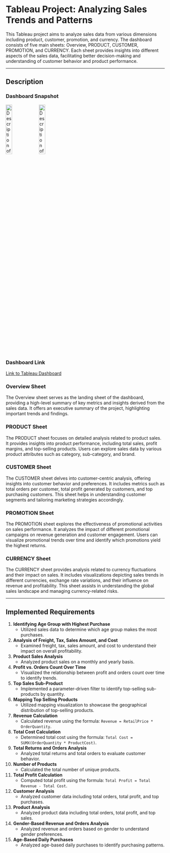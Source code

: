 # Tableau Project: Analyzing Sales Trends and Patterns

This Tableau project aims to analyze sales data from various dimensions including product, customer, promotion, and currency. The dashboard consists of five main sheets: Overview, PRODUCT, CUSTOMER, PROMOTION, and CURRENCY. Each sheet provides insights into different aspects of the sales data, facilitating better decision-making and understanding of customer behavior and product performance.

---

## Description 
### Dashboard Snapshot
<div>
   <img src="https://github.com/sarax0/sales-analysis-tableau/assets/122404545/32962488-71a8-4ccd-ac9a-a41547351a57" alt="Description of the image" height="20%">
   <img src="https://github.com/sarax0/sales-analysis-tableau/assets/122404545/518e140c-1f07-47fd-be99-7634041ef582" alt="Description of the image" height="20%">
</div>


### Dashboard Link
[Link to Tableau Dashboard](https://public.tableau.com/views/InternetSales2019Tableua/InternetSales?:language=en-US&:sid=&:display_count=n&:origin=viz_share_link)

### Overview Sheet
The Overview sheet serves as the landing sheet of the dashboard, providing a high-level summary of key metrics and insights derived from the sales data. It offers an executive summary of the project, highlighting important trends and findings.

### PRODUCT Sheet
The PRODUCT sheet focuses on detailed analysis related to product sales. It provides insights into product performance, including total sales, profit margins, and top-selling products. Users can explore sales data by various product attributes such as category, sub-category, and brand.

### CUSTOMER Sheet
The CUSTOMER sheet delves into customer-centric analysis, offering insights into customer behavior and preferences. It includes metrics such as total orders per customer, total profit generated by customers, and top purchasing customers. This sheet helps in understanding customer segments and tailoring marketing strategies accordingly.

### PROMOTION Sheet
The PROMOTION sheet explores the effectiveness of promotional activities on sales performance. It analyzes the impact of different promotional campaigns on revenue generation and customer engagement. Users can visualize promotional trends over time and identify which promotions yield the highest returns.

### CURRENCY Sheet
The CURRENCY sheet provides analysis related to currency fluctuations and their impact on sales. It includes visualizations depicting sales trends in different currencies, exchange rate variations, and their influence on revenue and profitability. This sheet assists in understanding the global sales landscape and managing currency-related risks.

---

## Implemented Requirements

1. **Identifying Age Group with Highest Purchase**
   - Utilized sales data to determine which age group makes the most purchases.
2. **Analysis of Freight, Tax, Sales Amount, and Cost**
   - Examined freight, tax, sales amount, and cost to understand their impact on overall profitability.
3. **Product Sales Analysis**
   - Analyzed product sales on a monthly and yearly basis.
4. **Profit vs. Orders Count Over Time**
   - Visualized the relationship between profit and orders count over time to identify trends.
5. **Top Sales Sub-Product**
   - Implemented a parameter-driven filter to identify top-selling sub-products by quantity.
6. **Mapping Top Selling Products**
   - Utilized mapping visualization to showcase the geographical distribution of top-selling products.
7. **Revenue Calculation**
   - Calculated revenue using the formula: `Revenue = RetailPrice * OrderQuantity`.
8. **Total Cost Calculation**
   - Determined total cost using the formula: `Total Cost = SUMX(OrderQuantity * ProductCost)`.
9. **Total Returns and Orders Analysis**
   - Analyzed total returns and total orders to evaluate customer behavior.
10. **Number of Products**
    - Calculated the total number of unique products.
11. **Total Profit Calculation**
    - Computed total profit using the formula: `Total Profit = Total Revenue - Total Cost`.
12. **Customer Analysis**
    - Analyzed customer data including total orders, total profit, and top purchases.
13. **Product Analysis**
    - Analyzed product data including total orders, total profit, and top sales.
14. **Gender-Based Revenue and Orders Analysis**
    - Analyzed revenue and orders based on gender to understand gender preferences.
15. **Age-Based Daily Purchases**
    - Analyzed age-based daily purchases to identify purchasing patterns.
